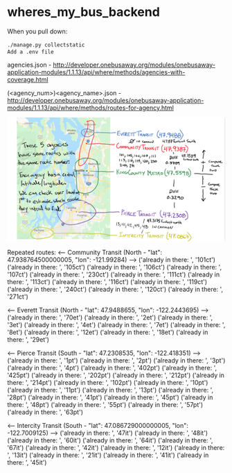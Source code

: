 # wheres_my_bus_backend

When you pull down:

```
./manage.py collectstatic
Add a .env file
```

agencies.json - http://developer.onebusaway.org/modules/onebusaway-application-modules/1.1.13/api/where/methods/agencies-with-coverage.html

(<agency_num>)<agency_name>.json - http://developer.onebusaway.org/modules/onebusaway-application-modules/1.1.13/api/where/methods/routes-for-agency.html

![agency_map](agency_map.png)

Repeated routes:
<-- Community Transit (North - "lat": 47.938764500000005, "lon": -121.99284) -->
('already in there: ', '101ct')
('already in there: ', '105ct')
('already in there: ', '106ct')
('already in there: ', '107ct')
('already in there: ', '230ct')
('already in there: ', '111ct')
('already in there: ', '113ct')
('already in there: ', '116ct')
('already in there: ', '119ct')
('already in there: ', '240ct')
('already in there: ', '120ct')
('already in there: ', '271ct')

<-- Everett Transit (North - "lat": 47.9488655, "lon": -122.2443695) -->
('already in there: ', '70et')
('already in there: ', '2et')
('already in there: ', '3et')
('already in there: ', '4et')
('already in there: ', '7et')
('already in there: ', '8et')
('already in there: ', '12et')
('already in there: ', '18et')
('already in there: ', '29et')

<-- Pierce Transit (South - "lat": 47.2308535, "lon": -122.418351) -->
('already in there: ', '1pt')
('already in there: ', '2pt')
('already in there: ', '3pt')
('already in there: ', '4pt')
('already in there: ', '402pt')
('already in there: ', '425pt')
('already in there: ', '202pt')
('already in there: ', '212pt')
('already in there: ', '214pt')
('already in there: ', '102pt')
('already in there: ', '10pt')
('already in there: ', '11pt')
('already in there: ', '13pt')
('already in there: ', '28pt')
('already in there: ', '41pt')
('already in there: ', '45pt')
('already in there: ', '48pt')
('already in there: ', '55pt')
('already in there: ', '57pt')
('already in there: ', '63pt')

<-- Intercity Transit (South - "lat": 47.086729000000005, "lon": -122.7009125) -->
('already in there: ', '47it')
('already in there: ', '48it')
('already in there: ', '60it')
('already in there: ', '64it')
('already in there: ', '67it')
('already in there: ', '42it')
('already in there: ', '12it')
('already in there: ', '13it')
('already in there: ', '21it')
('already in there: ', '41it')
('already in there: ', '45it')